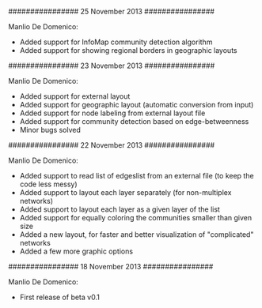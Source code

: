 ################
25 November 2013
################

Manlio De Domenico:

- Added support for InfoMap community detection algorithm
- Added support for showing regional borders in geographic layouts

################
23 November 2013
################

Manlio De Domenico:

- Added support for external layout 
- Added support for geographic layout (automatic conversion from input)
- Added support for node labeling from external layout file
- Added support for community detection based on edge-betweenness
- Minor bugs solved

################
22 November 2013
################

Manlio De Domenico:

- Added support to read list of edgeslist from an external file (to keep the code less messy)
- Added support to layout each layer separately (for non-multiplex networks)
- Added support to layout each layer as a given layer of the list
- Added support for equally coloring the communities smaller than given size
- Added a new layout, for faster and better visualization of "complicated" networks
- Added a few more graphic options

################
18 November 2013
################

Manlio De Domenico:

- First release of beta v0.1
